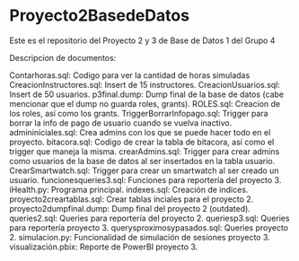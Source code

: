 # Proyecto2BasedeDatos
Este es el repositorio del Proyecto 2 y 3 de Base de Datos 1 del Grupo 4


Descripcion de documentos:

Contarhoras.sql: Codigo para ver la cantidad de horas simuladas
CreacionInstructores.sql: Insert de 15 instructores.
CreacionUsuarios.sql: Insert de 50 usuarios.
p3final.dump: Dump final de la base de datos (cabe mencionar que el dump no guarda roles, grants).
ROLES.sql: Creacion de los roles, así como los grants.
TriggerBorrarInfopago.sql: Trigger para borrar la info de pago de usuario cuando se vuelva inactivo.
admininiciales.sql: Crea admins con los que se puede hacer todo en el proyecto.
bitacora.sql: Codigo de crear la tabla de bitacora, así como el trigger que maneja la misma.
crearAdmins.sql: Trigger para crear admins como usuarios de la base de datos al ser insertados en la tabla usuario.
CrearSmartwatch.sql: Trigger para crear un smartwatch al ser creado un usuario.
funcionesqueries3.sql: Funciones para reportería del proyecto 3.
iHealth.py: Programa principal.
indexes.sql: Creación de indices.
proyecto2creartablas.sql: Crear tablas inciales para el proyecto 2.
proyecto2dumpfinal.dump: Dump final del proyecto 2 (outdated).
queries2.sql: Queries para reportería del proyecto 2.
queriesp3.sql: Queries para reportería proyecto 3.
querysproximosypasados.sql: Queries proyecto 2.
simulacion.py: Funcionalidad de simulación de sesiones proyecto 3.
visualización.pbix: Reporte de PowerBI proyecto 3.
